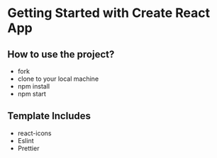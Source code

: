 # Getting Started with Create React App

## How to use the project?

-   fork
-   clone to your local machine
-   npm install
-   npm start

## Template Includes

-   react-icons
-   Eslint
-   Prettier
